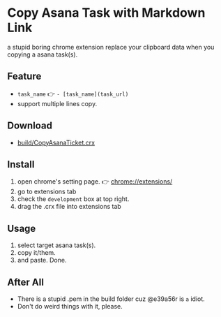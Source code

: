 # Copy Asana Task with Markdown Link

a stupid boring chrome extension replace your clipboard data when you copying a asana task(s).

## Feature
- `task_name` :point_right: `- [task_name](task_url)`
- support multiple lines copy.

## Download
- [build/CopyAsanaTicket.crx](https://github.com/e39a562r/CopyAsanaTicketMarkdownLink/raw/master/build/CopyAsanaTicket.crx)

## Install
1. open chrome's setting page.  :point_right: [chrome://extensions/](chrome://extensions/)
2. go to extensions tab
3. check the `development` box at top right.
4. drag the .crx file into extensions tab

## Usage
1. select target asana task(s).
2. copy it/them.
3. and paste.  Done.

## After All
- There is a stupid .pem in the build folder cuz @e39a56r is `a` idiot. 
- Don't do weird things with it, please.
